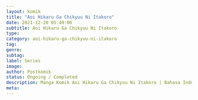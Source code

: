```yaml
---
layout: komik
title: "Aoi Hikaru Ga Chikyuu Ni Itakoro"
date: 2021-12-20 05:49:06
subtitle: Aoi Hikaru Ga Chikyuu Ni Itakoro
type: 
category: aoi-hikaru-ga-chikyuu-ni-itakoro
tag: 
genre: 
subtag: 
label: Series
image: 
author: Postkomik
status: Ongoing / Completed
description: Manga Komik Aoi Hikaru Ga Chikyuu Ni Itakoro | Bahasa Indonesia
meta: 
---
```

